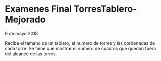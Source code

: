 # Examenes Final TorresTablero-Mejorado
6 de mayo 2018

Recibe el tamano de un tablero, el numero de torres y las cordenadas de cada torre. Se tiene que mostrar el numero de cuadros que quedan fuera del alcance de las torres.
